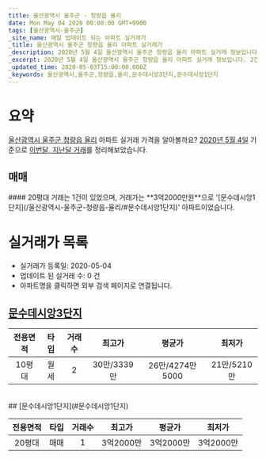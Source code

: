 ```yaml
---
title: 울산광역시 울주군 - 청량읍 율리
date: Mon May 04 2020 00:00:00 GMT+0900
tags: [울산광역시-울주군]
_site_name: 매일 업데이트 되는 아파트 실거래가
_title: 울산광역시 울주군 청량읍 율리 아파트 실거래가
_description: 2020년 5월 4일 울산광역시 울주군 청량읍 율리 아파트 실거래 정보입니다. 2건 아파트 정보가 있습니다.
_excerpt: 2020년 5월 4일 울산광역시 울주군 청량읍 율리 아파트 실거래 정보입니다. 2건 아파트 정보가 있습니다.
_updated_time: 2020-05-03T15:00:00.000Z
_keywords: 울산광역시,울주군,청량읍,율리,문수데시앙3단지,문수데시앙1단지
---
```





# 요약
<ins>울산광역시 울주군 청량읍 율리</ins> 아파트 실거래 가격을 알아볼까요? <ins>2020년 5월 4일</ins> 기준으로 <ins>이번달, 지난달 거래</ins>를 정리해보았습니다.

## 매매
<div class="container">
<div class="twelve columns" markdown="1">
#### 20평대
거래는 1건이 있었으며, 거래가는 **3억2000만원**으로 '[문수데시앙1단지](/울산광역시-울주군-청량읍-율리/#문수데시앙1단지)' 아파트이었습니다.
</div>
</div>



# 실거래가 목록
- 실거래가 등록일: 2020-05-04
- 업데이트 된 실거래 수: 0 건
- 아파트명을 클릭하면 외부 검색 페이지로 연결됩니다.

## [문수데시앙3단지](#문수데시앙3단지)

|전용면적|타입|거래수|최고가|평균가|최저가|
|:---:|:---:|:---:|:---:|:---:|:---:|
|10평대|<span class="deal-type-3">월세</span>|2|30만/3339만|26만/4274만5000|21만/5210만|

<br/>
## [문수데시앙1단지](#문수데시앙1단지)

|전용면적|타입|거래수|최고가|평균가|최저가|
|:---:|:---:|:---:|:---:|:---:|:---:|
|20평대|<span class="deal-type-1">매매</span>|1|3억2000만|3억2000만|3억2000만|

<br/>



